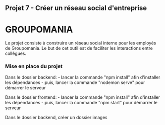 ## Projet 7 - Créer un réseau social d'entreprise
# GROUPOMANIA #

Le projet consiste à construire un réseau social interne pour les employés de Groupomania. 
Le but de cet outil est de faciliter les interactions entre collègues. 

### Mise en place du projet
Dans le dossier backend:
	- lancer la commande "npm install" afin d'installer les dépendances 
	- puis, lancer la commande "nodemon serve" pour démarrer le serveur

Dans le dossier frontend:
	- lancer la commande "npm install" afin d'installer les dépendances
	- puis, lancer la commande "npm start" pour démarrer le serveur

Dans le dossier backend, créer un dossier images